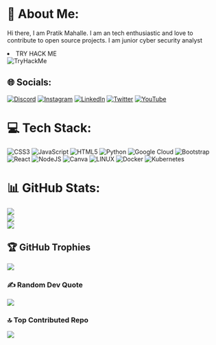 # 💫 About Me:
Hi there, I am Pratik Mahalle. I am an tech enthusiastic and love to contribute to open source projects. I am junior cyber security analyst

<li>TRY HACK ME</li>
<img src="https://tryhackme-badges.s3.amazonaws.com/patya.png" alt="TryHackMe">

## 🌐 Socials:
[![Discord](https://img.shields.io/badge/Discord-%237289DA.svg?logo=discord&logoColor=white)](https://discord.gg/pratik1674) [![Instagram](https://img.shields.io/badge/Instagram-%23E4405F.svg?logo=Instagram&logoColor=white)](https://instagram.com/pratikmahalle18) [![LinkedIn](https://img.shields.io/badge/LinkedIn-%230077B5.svg?logo=linkedin&logoColor=white)](https://linkedin.com/in/https://www.linkedin.com/in/pratik-mahalle-220b62258) [![Twitter](https://img.shields.io/badge/Twitter-%231DA1F2.svg?logo=Twitter&logoColor=white)](https://twitter.com/pratikmahalle10) [![YouTube](https://img.shields.io/badge/YouTube-%23FF0000.svg?logo=YouTube&logoColor=white)](https://youtube.com/@pratikmahalle10) 

# 💻 Tech Stack:
![CSS3](https://img.shields.io/badge/css3-%231572B6.svg?style=for-the-badge&logo=css3&logoColor=white) ![JavaScript](https://img.shields.io/badge/javascript-%23323330.svg?style=for-the-badge&logo=javascript&logoColor=%23F7DF1E) ![HTML5](https://img.shields.io/badge/html5-%23E34F26.svg?style=for-the-badge&logo=html5&logoColor=white) ![Python](https://img.shields.io/badge/python-3670A0?style=for-the-badge&logo=python&logoColor=ffdd54) ![Google Cloud](https://img.shields.io/badge/Google%20Cloud-%234285F4.svg?style=for-the-badge&logo=google-cloud&logoColor=white) ![Bootstrap](https://img.shields.io/badge/bootstrap-%23563D7C.svg?style=for-the-badge&logo=bootstrap&logoColor=white) ![React](https://img.shields.io/badge/react-%2320232a.svg?style=for-the-badge&logo=react&logoColor=%2361DAFB) ![NodeJS](https://img.shields.io/badge/node.js-6DA55F?style=for-the-badge&logo=node.js&logoColor=white) ![Canva](https://img.shields.io/badge/Canva-%2300C4CC.svg?style=for-the-badge&logo=Canva&logoColor=white) ![LINUX](https://img.shields.io/badge/Linux-FCC624?style=for-the-badge&logo=linux&logoColor=black) ![Docker](https://img.shields.io/badge/docker-%230db7ed.svg?style=for-the-badge&logo=docker&logoColor=white) ![Kubernetes](https://img.shields.io/badge/kubernetes-%23326ce5.svg?style=for-the-badge&logo=kubernetes&logoColor=white)
# 📊 GitHub Stats:
![](https://github-readme-stats.vercel.app/api?username=pratik-mahalle&theme=dark&hide_border=false&include_all_commits=true&count_private=true)<br/>
![](https://github-readme-streak-stats.herokuapp.com/?user=pratik-mahalle&theme=dark&hide_border=false)<br/>
![](https://github-readme-stats.vercel.app/api/top-langs/?username=pratik-mahalle&theme=dark&hide_border=false&include_all_commits=true&count_private=true&layout=compact)

## 🏆 GitHub Trophies
![](https://github-profile-trophy.vercel.app/?username=pratik-mahalle&theme=radical&no-frame=false&no-bg=true&margin-w=4)

### ✍️ Random Dev Quote
![](https://quotes-github-readme.vercel.app/api?type=horizontal&theme=radical)

### 🔝 Top Contributed Repo
![](https://github-contributor-stats.vercel.app/api?username=pratik-mahalle&limit=5&theme=dark&combine_all_yearly_contributions=true)


